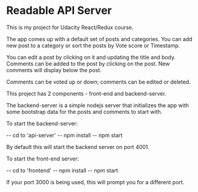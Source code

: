 # Readable API Server

This is my project for Udacity React/Redux course. 

The app comes up with a default set of posts and categories. You can add new post to a category or sort the posts by
Vote score or Timestamp.

You can edit a post by clicking on it and updating the title and body. Comments can be added to the post by clicking on
the post. New comments will display below the post.

Comments can be voted up or down; comments can be edited or deleted.

This project has 2 components - front-end and backend-server.

The backend-server is a simple nodejs server that initializes the app with some bootstrap data for the posts and comments to start with.

To start the backend-server:

-- cd to 'api-server'
-- npm install
-- npm start

By default this will start the backend server on port 4001.


To start the front-end server:

-- cd to 'frontend'
-- npm install
-- npm start

If your port 3000 is being used, this will prompt you for a different port.


